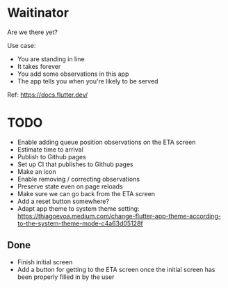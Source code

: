 # Waitinator

Are we there yet?

Use case:

- You are standing in line
- It takes forever
- You add some observations in this app
- The app tells you when you're likely to be served

Ref: <https://docs.flutter.dev/>

# TODO

- Enable adding queue position observations on the ETA screen
- Estimate time to arrival
- Publish to Github pages
- Set up CI that publishes to Github pages
- Make an icon
- Enable removing / correcting observations
- Preserve state even on page reloads
- Make sure we can go back from the ETA screen
- Add a reset button somewhere?
- Adapt app theme to system theme setting: <https://thiagoevoa.medium.com/change-flutter-app-theme-according-to-the-system-theme-mode-c4a63d05128f>

## Done

- Finish initial screen
- Add a button for getting to the ETA screen once the initial screen has been
  properly filled in by the user
